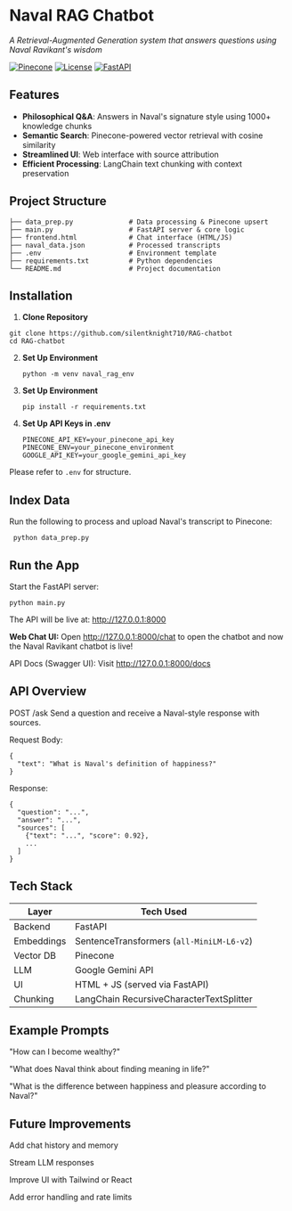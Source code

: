 # Naval RAG Chatbot  
*A Retrieval-Augmented Generation system that answers questions using Naval Ravikant's wisdom*

[![Pinecone](https://img.shields.io/badge/Powered_By-Pinecone-430098?logo=pinecone&style=flat)](https://pinecone.io)
[![License](https://img.shields.io/badge/License-MIT-blue)](LICENSE)
[![FastAPI](https://img.shields.io/badge/Framework-FastAPI-009688?logo=fastapi)](https://fastapi.tiangolo.com)

## Features  
- **Philosophical Q&A**: Answers in Naval's signature style using 1000+ knowledge chunks  
- **Semantic Search**: Pinecone-powered vector retrieval with cosine similarity  
- **Streamlined UI**: Web interface with source attribution  
- **Efficient Processing**: LangChain text chunking with context preservation  

## Project Structure
```
├── data_prep.py              # Data processing & Pinecone upsert
├── main.py                   # FastAPI server & core logic
├── frontend.html             # Chat interface (HTML/JS)
├── naval_data.json           # Processed transcripts
├── .env                      # Environment template
├── requirements.txt          # Python dependencies
└── README.md                 # Project documentation
```



## Installation  
1. **Clone Repository**
```
git clone https://github.com/silentknight710/RAG-chatbot
cd RAG-chatbot
```
2. **Set Up Environment**
   ```
   python -m venv naval_rag_env
   
   ```
3. **Set Up Environment**
   ```
   pip install -r requirements.txt
   ```
4. **Set Up API Keys in .env**
   ```
   PINECONE_API_KEY=your_pinecone_api_key
   PINECONE_ENV=your_pinecone_environment
   GOOGLE_API_KEY=your_google_gemini_api_key
   ```
Please refer to ```.env``` for structure.

## Index Data
Run the following to process and upload Naval's transcript to Pinecone:
```
 python data_prep.py
```
## Run the App
Start the FastAPI server:
```
python main.py
```

The API will be live at: http://127.0.0.1:8000

**Web Chat UI:**
Open http://127.0.0.1:8000/chat to open the chatbot and now the Naval Ravikant chatbot is live!

API Docs (Swagger UI):
Visit http://127.0.0.1:8000/docs




## API Overview
POST /ask
Send a question and receive a Naval-style response with sources.

Request Body:
```
{
  "text": "What is Naval's definition of happiness?"
}
```
Response:
```
{
  "question": "...",
  "answer": "...",
  "sources": [
    {"text": "...", "score": 0.92},
    ...
  ]
}
```
## Tech Stack

| Layer      | Tech Used                                 |
| ---------- | ----------------------------------------- |
| Backend    | FastAPI                                   |
| Embeddings | SentenceTransformers (`all-MiniLM-L6-v2`) |
| Vector DB  | Pinecone                                  |
| LLM        | Google Gemini API                         |
| UI         | HTML + JS (served via FastAPI)            |
| Chunking   | LangChain RecursiveCharacterTextSplitter  |

## Example Prompts
"How can I become wealthy?"

"What does Naval think about finding meaning in life?"

"What is the difference between happiness and pleasure according to Naval?"

## Future Improvements
Add chat history and memory

Stream LLM responses

Improve UI with Tailwind or React

Add error handling and rate limits
